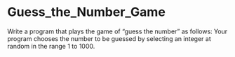 # Guess_the_Number_Game
Write a program that plays the game of “guess the number” as follows: Your program chooses the number to be guessed by selecting an integer at random in the range 1 to 1000.
